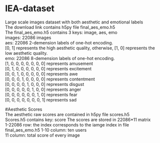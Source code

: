 # IEA-dataset
  Large scale images dataset with both aesthetic and emotional labels  
  The download link contains h5py file final_aes_emo.h5  
  The final_aes_emo.h5 contains 3 keys: image, aes, emo  
  images: 22086 images  
  aes: 22086 2-demension labels of one-hot encoding.  
  [0, 1] represents the high aesthetic quality, otherwise, [1, 0] represents the low aesthetic quality.  
  emo: 22086 8-demension labels of one-hot encoding.  
  [1, 0, 0, 0, 0, 0, 0, 0] represents amusement  
  [0, 1, 0, 0, 0, 0, 0, 0] represents excitement  
  [0, 0, 1, 0, 0, 0, 0, 0] represents awe  
  [0, 0, 0, 1, 0, 0, 0, 0] represents contentment  
  [0, 0, 0, 0, 1, 0, 0, 0] represents disgust  
  [0, 0, 0, 0, 0, 1, 0, 0] represents anger  
  [0, 0, 0, 0, 0, 0, 1, 0] represents fear  
  [0, 0, 0, 0, 0, 0, 0, 1] represents sad  

#Aesthetic Scores  
The aesthetic raw scores are contained in h5py file scores.h5  
Scores.h5 contains key: score
The scores are stored in  22086*11 matrix  
1-22086 row: the index corresponds to the iamge index in file final_aes_emo.h5
1-10 column: ten users  
11 column: total score of every image  

